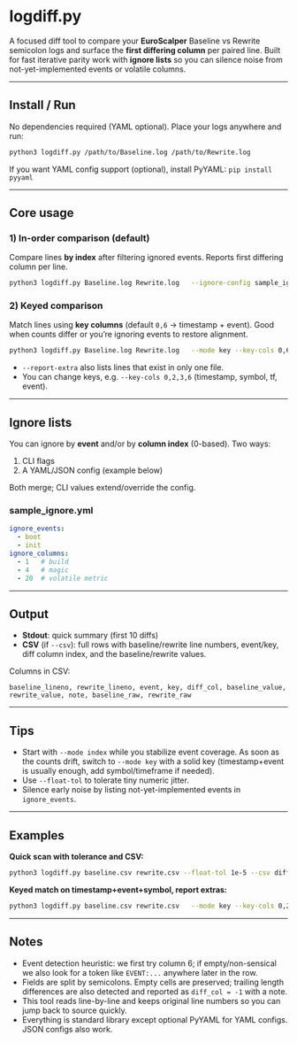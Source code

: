 # logdiff.py

A focused diff tool to compare your **EuroScalper** Baseline vs Rewrite semicolon logs and surface the **first differing column** per paired line. Built for fast iterative parity work with **ignore lists** so you can silence noise from not-yet-implemented events or volatile columns.

---

## Install / Run

No dependencies required (YAML optional). Place your logs anywhere and run:

```bash
python3 logdiff.py /path/to/Baseline.log /path/to/Rewrite.log
```

If you want YAML config support (optional), install PyYAML: `pip install pyyaml`

---

## Core usage

### 1) In-order comparison (default)

Compare lines **by index** after filtering ignored events. Reports first differing column per line.

```bash
python3 logdiff.py Baseline.log Rewrite.log   --ignore-config sample_ignore.yml   --ignore-events boot,init   --ignore-columns 1,4,20   --float-tol 1e-6   --csv diffs_index.csv
```

### 2) Keyed comparison

Match lines using **key columns** (default `0,6` → timestamp + event). Good when counts differ or you’re ignoring events to restore alignment.

```bash
python3 logdiff.py Baseline.log Rewrite.log   --mode key --key-cols 0,6   --ignore-config sample_ignore.yml   --report-extra   --csv diffs_key.csv
```

- `--report-extra` also lists lines that exist in only one file.
- You can change keys, e.g. `--key-cols 0,2,3,6` (timestamp, symbol, tf, event).

---

## Ignore lists

You can ignore by **event** and/or by **column index** (0-based). Two ways:

1) CLI flags
2) A YAML/JSON config (example below)

Both merge; CLI values extend/override the config.

### sample_ignore.yml

```yaml
ignore_events:
  - boot
  - init
ignore_columns:
  - 1   # build
  - 4   # magic
  - 20  # volatile metric
```

---

## Output

- **Stdout**: quick summary (first 10 diffs)
- **CSV** (if `--csv`): full rows with baseline/rewrite line numbers, event/key, diff column index, and the baseline/rewrite values.

Columns in CSV:
```
baseline_lineno, rewrite_lineno, event, key, diff_col, baseline_value, rewrite_value, note, baseline_raw, rewrite_raw
```

---

## Tips

- Start with `--mode index` while you stabilize event coverage. As soon as the counts drift, switch to `--mode key` with a solid key (timestamp+event is usually enough, add symbol/timeframe if needed).
- Use `--float-tol` to tolerate tiny numeric jitter.
- Silence early noise by listing not-yet-implemented events in `ignore_events`.

---

## Examples

**Quick scan with tolerance and CSV:**

```bash
python3 logdiff.py baseline.csv rewrite.csv --float-tol 1e-5 --csv diffs.csv
```

**Keyed match on timestamp+event+symbol, report extras:**

```bash
python3 logdiff.py baseline.csv rewrite.csv   --mode key --key-cols 0,2,6 --report-extra --csv diffs_key.csv
```

---

## Notes

- Event detection heuristic: we first try column 6; if empty/non-sensical we also look for a token like `EVENT:...` anywhere later in the row.
- Fields are split by semicolons. Empty cells are preserved; trailing length differences are also detected and reported as `diff_col = -1` with a note.
- This tool reads line-by-line and keeps original line numbers so you can jump back to source quickly.
- Everything is standard library except optional PyYAML for YAML configs. JSON configs also work.
